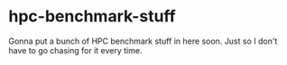# hpc-benchmark-stuff


Gonna put a bunch of HPC benchmark stuff in here soon.
Just so I don't have to go chasing for it every time.

